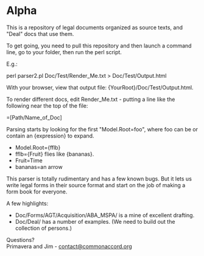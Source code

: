 Alpha
=====

This is a repository of legal documents organized as source texts, and "Deal" docs that use them. 

To get going, you need to pull this repository and then launch a command line, go to your folder, then run the perl script.  

E.g.:

perl parser2.pl Doc/Test/Render_Me.txt > Doc/Test/Output.html

With your browser, view that output file:  {YourRoot}/Doc/Test/Output.html.  

To render different docs, edit Render_Me.txt - putting a line like the following near the top of the file:

=[Path/Name_of_Doc]

Parsing starts by looking for the first "Model.Root=foo", where foo can be or contain an {expression} to expand. 

* Model.Root={fflb}
* fflb={Fruit} flies like {bananas}.
* Fruit=Time
* bananas=an arrow

This parser is totally rudimentary and has a few known bugs.  But it lets us write legal forms in their source format and start on the job of making a form book for everyone. 


A few highlights:

* Doc/Forms/AGT/Acquisition/ABA_MSPA/ is a mine of excellent drafting.
* Doc/Deal/ has a number of examples.  (We need to build out the collection of persons.)

Questions?  
  Primavera and Jim - contact@commonaccord.org
